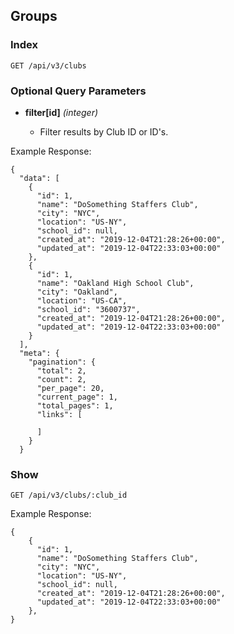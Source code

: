 ## Groups

### Index

```
GET /api/v3/clubs
```

### Optional Query Parameters

- **filter[id]** _(integer)_

  - Filter results by Club ID or ID's.

Example Response:

```
{
  "data": [
    {
      "id": 1,
      "name": "DoSomething Staffers Club",
      "city": "NYC",
      "location": "US-NY",
      "school_id": null,
      "created_at": "2019-12-04T21:28:26+00:00",
      "updated_at": "2019-12-04T22:33:03+00:00"
    },
    {
      "id": 1,
      "name": "Oakland High School Club",
      "city": "Oakland",
      "location": "US-CA",
      "school_id": "3600737",
      "created_at": "2019-12-04T21:28:26+00:00",
      "updated_at": "2019-12-04T22:33:03+00:00"
    }
  ],
  "meta": {
    "pagination": {
      "total": 2,
      "count": 2,
      "per_page": 20,
      "current_page": 1,
      "total_pages": 1,
      "links": [

      ]
    }
  }
```

### Show

```
GET /api/v3/clubs/:club_id
```

Example Response:

```
{
    {
      "id": 1,
      "name": "DoSomething Staffers Club",
      "city": "NYC",
      "location": "US-NY",
      "school_id": null,
      "created_at": "2019-12-04T21:28:26+00:00",
      "updated_at": "2019-12-04T22:33:03+00:00"
    },
}
```
